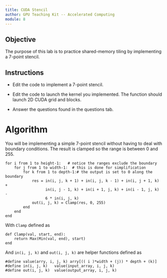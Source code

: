 ```yaml
---
title: CUDA Stencil
author: GPU Teaching Kit -- Accelerated Computing
module: 8
---
```

## Objective

The purpose of this lab is to practice shared-memory tiling by implementing a 7-point stencil.

## Instructions

* Edit the code to implement a 7-point stencil.

* Edit the code to launch the kernel you implemented. The function should launch 2D CUDA grid and blocks.

* Answer the questions found in the questions tab.


# Algorithm

You will be implementing a simple 7-point stencil without having to deal with boundary conditions. The result is clamped so the range is between 0 and 255.

```{.ruby}
for i from 1 to height-1:   # notice the ranges exclude the boundary
    for j from 1 to width-1:  # this is done for simplification
        for k from 1 to depth-1:# the output is set to 0 along the boundary
            res = in(i, j, k + 1) + in(i, j, k - 1) + in(i, j + 1, k) +
                  in(i, j - 1, k) + in(i + 1, j, k) + in(i - 1, j, k) -
                  6 * in(i, j, k)
            out(i, j, k) = Clamp(res, 0, 255)
        end
    end
end
```

With `Clamp` defined as

```{.ruby}
def Clamp(val, start, end):
    return Max(Min(val, end), start)
end
```

And `in(i, j, k)` and `out(i, j, k)` are helper functions defined as

```{.cpp}
#define value(arry, i, j, k) arry[(( i )*width + (j)) * depth + (k)]
#define in(i, j, k)   value(input_array, i, j, k)
#define out(i, j, k)  value(output_array, i, j, k)
```